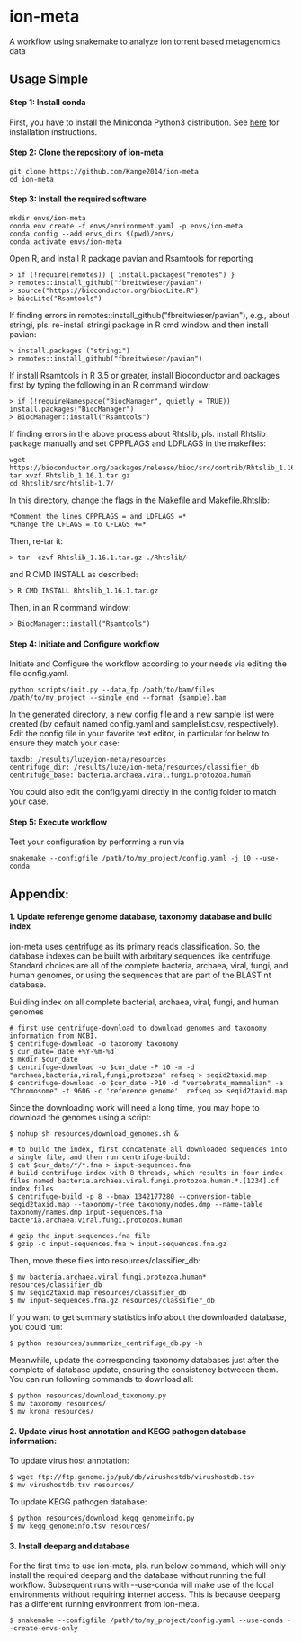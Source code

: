 # ion-meta
A workflow using snakemake to analyze ion torrent based metagenomics data

## Usage Simple
#### Step 1: Install conda
First, you have to install the Miniconda Python3 distribution. See [here](https://docs.conda.io/en/latest/miniconda.html#installing) for installation instructions. 

#### Step 2: Clone the repository of ion-meta
    git clone https://github.com/Kange2014/ion-meta
    cd ion-meta

#### Step 3: Install the required software
    mkdir envs/ion-meta
    conda env create -f envs/environment.yaml -p envs/ion-meta
    conda config --add envs_dirs $(pwd)/envs/
    conda activate envs/ion-meta

Open R, and install R package pavian and Rsamtools for reporting

    > if (!require(remotes)) { install.packages("remotes") }
    > remotes::install_github("fbreitwieser/pavian")
    > source("https://bioconductor.org/biocLite.R")
    > biocLite("Rsamtools")

If finding errors in remotes::install_github("fbreitwieser/pavian"), e.g., about stringi, pls. re-install stringi package in R cmd window and then install pavian:

    > install.packages ("stringi")
    > remotes::install_github("fbreitwieser/pavian")

If install Rsamtools in R 3.5 or greater, install Bioconductor and packages first by typing the following in an R command window:

    > if (!requireNamespace("BiocManager", quietly = TRUE)) install.packages("BiocManager")
    > BiocManager::install("Rsamtools")

If finding errors in the above process about Rhtslib, pls. install Rhtslib package manually and set CPPFLAGS and LDFLAGS in the makefiles:

    wget https://bioconductor.org/packages/release/bioc/src/contrib/Rhtslib_1.16.1.tar.gz
    tar xvzf Rhtslib_1.16.1.tar.gz
    cd Rhtslib/src/htslib-1.7/

In this directory, change the flags in the Makefile and Makefile.Rhtslib:

    *Comment the lines CPPFLAGS = and LDFLAGS =*
    *Change the CFLAGS = to CFLAGS +=*

Then, re-tar it:

    > tar -czvf Rhtslib_1.16.1.tar.gz ./Rhtslib/

and R CMD INSTALL as described: 
    
    > R CMD INSTALL Rhtslib_1.16.1.tar.gz

Then, in an R command window: 

    > BiocManager::install("Rsamtools")

#### Step 4: Initiate and Configure workflow
Initiate and Configure the workflow according to your needs via editing the file config.yaml.

    python scripts/init.py --data_fp /path/to/bam/files /path/to/my_project --single_end --format {sample}.bam

In the generated directory, a new config file and a new sample list were created (by default named config.yaml and samplelist.csv, respectively). Edit the config file in your favorite text editor, in particular for below to ensure they match your case:

    taxdb: /results/luze/ion-meta/resources
    centrifuge_dir: /results/luze/ion-meta/resources/classifier_db
    centrifuge_base: bacteria.archaea.viral.fungi.protozoa.human

You could also edit the config.yaml directly in the config folder to match your case.

#### Step 5: Execute workflow
Test your configuration by performing a run via
    
    snakemake --configfile /path/to/my_project/config.yaml -j 10 --use-conda


## Appendix:
#### 1. Update referenge genome database, taxonomy database and build index

ion-meta uses [centrifuge](https://ccb.jhu.edu/software/centrifuge/) as its primary reads classification. So, the database indexes can be built with arbritary sequences like centrifuge. Standard choices are all of the complete bacteria, archaea, viral, fungi, and human genomes, or using the sequences that are part of the BLAST nt database.

Building index on all complete bacterial, archaea, viral, fungi, and human genomes
    
    # first use centrifuge-download to download genomes and taxonomy information from NCBI. 
    $ centrifuge-download -o taxonomy taxonomy 
    $ cur_date=`date +%Y-%m-%d`
    $ mkdir $cur_date
    $ centrifuge-download -o $cur_date -P 10 -m -d "archaea,bacteria,viral,fungi,protozoa" refseq > seqid2taxid.map
    $ centrifuge-download -o $cur_date -P10 -d "vertebrate_mammalian" -a "Chromosome" -t 9606 -c 'reference genome'  refseq >> seqid2taxid.map

Since the downloading work will need a long time, you may hope to download the genomes using a script:

    $ nohup sh resources/download_genomes.sh &

    # to build the index, first concatenate all downloaded sequences into a single file, and then run centrifuge-build:
    $ cat $cur_date/*/*.fna > input-sequences.fna
    # build centrifuge index with 8 threads, which results in four index files named bacteria.archaea.viral.fungi.protozoa.human.*.[1234].cf index files
    $ centrifuge-build -p 8 --bmax 1342177280 --conversion-table seqid2taxid.map --taxonomy-tree taxonomy/nodes.dmp --name-table taxonomy/names.dmp input-sequences.fna bacteria.archaea.viral.fungi.protozoa.human
    
    # gzip the input-sequences.fna file
    $ gzip -c input-sequences.fna > input-sequences.fna.gz

Then, move these files into resources/classifier_db:

    $ mv bacteria.archaea.viral.fungi.protozoa.human* resources/classifier_db
    $ mv seqid2taxid.map resources/classifier_db
    $ mv input-sequences.fna.gz resources/classifier_db

If you want to get summary statistics info about the downloaded database, you could run:
    
    $ python resources/summarize_centrifuge_db.py -h

Meanwhile, update the corresponding taxonomy databases just after the complete of database update, ensuring the consistency betweeen them. You can run following commands to download all:
    
    $ python resources/download_taxonomy.py
    $ mv taxonomy resources/
    $ mv krona resources/

#### 2. Update virus host annotation and KEGG pathogen database information:

To update virus host annotation:
    
    $ wget ftp://ftp.genome.jp/pub/db/virushostdb/virushostdb.tsv
    $ mv virushostdb.tsv resources/

To update KEGG pathogen database:

    $ python resources/download_kegg_genomeinfo.py
    $ mv kegg_genomeinfo.tsv resources/

#### 3. Install deeparg and database

For the first time to use ion-meta, pls. run below command, which will only install the required deeparg and the database without running the full workflow. Subsequent runs with --use-conda will make use of the local environments without requiring internet access. This is because deeparg has a different running environment from ion-meta.

    $ snakemake --configfile /path/to/my_project/config.yaml --use-conda --create-envs-only
    
    
    
